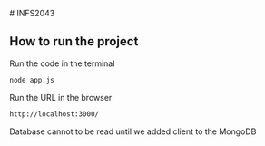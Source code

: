 #   I N F S 2 0 4 3 
## How to run the project
Run the code in the terminal
```bash
node app.js
```
Run the URL in the browser
```bash
http://localhost:3000/
```
Database cannot to be read until we added client to the MongoDB 
